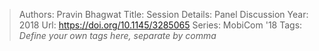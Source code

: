 > Authors: Pravin Bhagwat
> Title: Session Details: Panel Discussion
> Year: 2018
> Url: https://doi.org/10.1145/3285065
> Series: MobiCom '18
> Tags: *Define your own tags here, separate by comma*